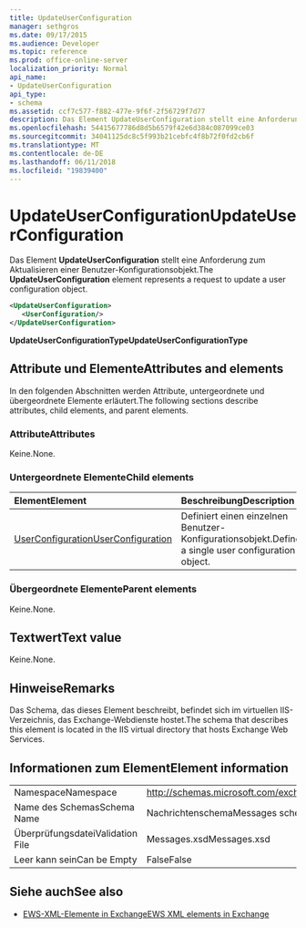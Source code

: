 ```yaml
---
title: UpdateUserConfiguration
manager: sethgros
ms.date: 09/17/2015
ms.audience: Developer
ms.topic: reference
ms.prod: office-online-server
localization_priority: Normal
api_name:
- UpdateUserConfiguration
api_type:
- schema
ms.assetid: ccf7c577-f882-477e-9f6f-2f56729f7d77
description: Das Element UpdateUserConfiguration stellt eine Anforderung zum Aktualisieren einer Benutzer-Konfigurationsobjekt.
ms.openlocfilehash: 54415677786d8d5b6579f42e6d384c087099ce03
ms.sourcegitcommit: 34041125dc8c5f993b21cebfc4f8b72f0fd2cb6f
ms.translationtype: MT
ms.contentlocale: de-DE
ms.lasthandoff: 06/11/2018
ms.locfileid: "19839400"
---
```

# <a name="updateuserconfiguration"></a><span data-ttu-id="57498-103">UpdateUserConfiguration</span><span class="sxs-lookup"><span data-stu-id="57498-103">UpdateUserConfiguration</span></span>

<span data-ttu-id="57498-104">Das Element **UpdateUserConfiguration** stellt eine Anforderung zum Aktualisieren einer Benutzer-Konfigurationsobjekt.</span><span class="sxs-lookup"><span data-stu-id="57498-104">The **UpdateUserConfiguration** element represents a request to update a user configuration object.</span></span> 
  
```XML
<UpdateUserConfiguration>
   <UserConfiguration/>
</UpdateUserConfiguration>
```

 <span data-ttu-id="57498-105">**UpdateUserConfigurationType**</span><span class="sxs-lookup"><span data-stu-id="57498-105">**UpdateUserConfigurationType**</span></span>
## <a name="attributes-and-elements"></a><span data-ttu-id="57498-106">Attribute und Elemente</span><span class="sxs-lookup"><span data-stu-id="57498-106">Attributes and elements</span></span>

<span data-ttu-id="57498-107">In den folgenden Abschnitten werden Attribute, untergeordnete und übergeordnete Elemente erläutert.</span><span class="sxs-lookup"><span data-stu-id="57498-107">The following sections describe attributes, child elements, and parent elements.</span></span>
  
### <a name="attributes"></a><span data-ttu-id="57498-108">Attribute</span><span class="sxs-lookup"><span data-stu-id="57498-108">Attributes</span></span>

<span data-ttu-id="57498-109">Keine.</span><span class="sxs-lookup"><span data-stu-id="57498-109">None.</span></span>
  
### <a name="child-elements"></a><span data-ttu-id="57498-110">Untergeordnete Elemente</span><span class="sxs-lookup"><span data-stu-id="57498-110">Child elements</span></span>

|<span data-ttu-id="57498-111">**Element**</span><span class="sxs-lookup"><span data-stu-id="57498-111">**Element**</span></span>|<span data-ttu-id="57498-112">**Beschreibung**</span><span class="sxs-lookup"><span data-stu-id="57498-112">**Description**</span></span>|
|:-----|:-----|
|[<span data-ttu-id="57498-113">UserConfiguration</span><span class="sxs-lookup"><span data-stu-id="57498-113">UserConfiguration</span></span>](userconfiguration.md) <br/> |<span data-ttu-id="57498-114">Definiert einen einzelnen Benutzer-Konfigurationsobjekt.</span><span class="sxs-lookup"><span data-stu-id="57498-114">Defines a single user configuration object.</span></span>  <br/> |
   
### <a name="parent-elements"></a><span data-ttu-id="57498-115">Übergeordnete Elemente</span><span class="sxs-lookup"><span data-stu-id="57498-115">Parent elements</span></span>

<span data-ttu-id="57498-116">Keine.</span><span class="sxs-lookup"><span data-stu-id="57498-116">None.</span></span>
  
## <a name="text-value"></a><span data-ttu-id="57498-117">Textwert</span><span class="sxs-lookup"><span data-stu-id="57498-117">Text value</span></span>

<span data-ttu-id="57498-118">Keine.</span><span class="sxs-lookup"><span data-stu-id="57498-118">None.</span></span>
  
## <a name="remarks"></a><span data-ttu-id="57498-119">Hinweise</span><span class="sxs-lookup"><span data-stu-id="57498-119">Remarks</span></span>

<span data-ttu-id="57498-120">Das Schema, das dieses Element beschreibt, befindet sich im virtuellen IIS-Verzeichnis, das Exchange-Webdienste hostet.</span><span class="sxs-lookup"><span data-stu-id="57498-120">The schema that describes this element is located in the IIS virtual directory that hosts Exchange Web Services.</span></span>
  
## <a name="element-information"></a><span data-ttu-id="57498-121">Informationen zum Element</span><span class="sxs-lookup"><span data-stu-id="57498-121">Element information</span></span>

|||
|:-----|:-----|
|<span data-ttu-id="57498-122">Namespace</span><span class="sxs-lookup"><span data-stu-id="57498-122">Namespace</span></span>  <br/> |http://schemas.microsoft.com/exchange/services/2006/messages  <br/> |
|<span data-ttu-id="57498-123">Name des Schemas</span><span class="sxs-lookup"><span data-stu-id="57498-123">Schema Name</span></span>  <br/> |<span data-ttu-id="57498-124">Nachrichtenschema</span><span class="sxs-lookup"><span data-stu-id="57498-124">Messages schema</span></span>  <br/> |
|<span data-ttu-id="57498-125">Überprüfungsdatei</span><span class="sxs-lookup"><span data-stu-id="57498-125">Validation File</span></span>  <br/> |<span data-ttu-id="57498-126">Messages.xsd</span><span class="sxs-lookup"><span data-stu-id="57498-126">Messages.xsd</span></span>  <br/> |
|<span data-ttu-id="57498-127">Leer kann sein</span><span class="sxs-lookup"><span data-stu-id="57498-127">Can be Empty</span></span>  <br/> |<span data-ttu-id="57498-128">False</span><span class="sxs-lookup"><span data-stu-id="57498-128">False</span></span>  <br/> |
   
## <a name="see-also"></a><span data-ttu-id="57498-129">Siehe auch</span><span class="sxs-lookup"><span data-stu-id="57498-129">See also</span></span>



- [<span data-ttu-id="57498-130">EWS-XML-Elemente in Exchange</span><span class="sxs-lookup"><span data-stu-id="57498-130">EWS XML elements in Exchange</span></span>](ews-xml-elements-in-exchange.md)

